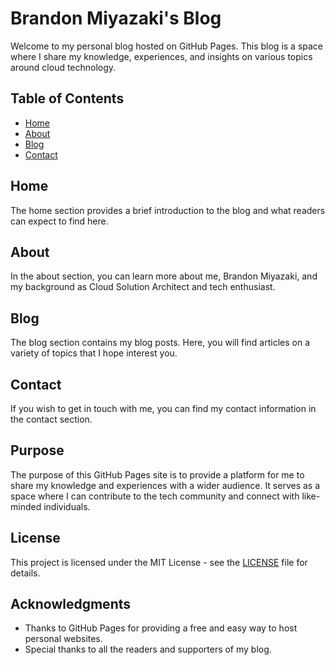 # Brandon Miyazaki's Blog

Welcome to my personal blog hosted on GitHub Pages. This blog is a space where I share my knowledge, experiences, and insights on various topics around cloud technology.

## Table of Contents

- [Home](#home)
- [About](#about)
- [Blog](#blog)
- [Contact](#contact)

## Home

The home section provides a brief introduction to the blog and what readers can expect to find here.

## About

In the about section, you can learn more about me, Brandon Miyazaki, and my background as Cloud Solution Architect and tech enthusiast.

## Blog

The blog section contains my blog posts. Here, you will find articles on a variety of topics that I hope interest you.

## Contact

If you wish to get in touch with me, you can find my contact information in the contact section.

## Purpose

The purpose of this GitHub Pages site is to provide a platform for me to share my knowledge and experiences with a wider audience. It serves as a space where I can contribute to the tech community and connect with like-minded individuals.

## License

This project is licensed under the MIT License - see the [LICENSE](LICENSE) file for details.

## Acknowledgments

- Thanks to GitHub Pages for providing a free and easy way to host personal websites.
- Special thanks to all the readers and supporters of my blog.